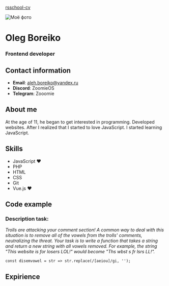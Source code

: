 
[rsschool-cv](https://zoomieos.github.io/rsschool-cv/)

![Моё фото](https://hhcdn.ru/photo/576812679.jpeg?t=1641286128&h=AuaQA9tjcqK4AarqyZ6yOA)
# Oleg Boreiko
### Frontend developer

## Contact information
- **Email**: aleh.boreiko@yandex.ru
- **Discord**: ZoomieOS
- **Telegram**: Zooomie

## About me
At the age of 11, he began to get interested in programming. Developed websites. After I realized that I started to love JavaScript. I started learning JavaScript.


## Skills

- JavaScript ❤️
- PHP
- HTML
- CSS
- Git
- Vue.js ❤️

## Code example
### Description task:
*Trolls are attacking your comment section!
A common way to deal with this situation is to remove all of the vowels from the trolls' comments, neutralizing the threat.
Your task is to write a function that takes a string and return a new string with all vowels removed.
For example, the string "This website is for losers LOL!" would become "Ths wbst s fr lsrs LL!".*
```
const disemvowel = str => str.replace(/[aeiou]/gi, '');
```

## Expirience
